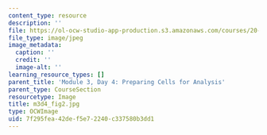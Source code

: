 ```yaml
---
content_type: resource
description: ''
file: https://ol-ocw-studio-app-production.s3.amazonaws.com/courses/20-109-laboratory-fundamentals-in-biological-engineering-spring-2010/7f295fea42def5e72240c337580b3dd1_m3d4_fig2.jpg
file_type: image/jpeg
image_metadata:
  caption: ''
  credit: ''
  image-alt: ''
learning_resource_types: []
parent_title: 'Module 3, Day 4: Preparing Cells for Analysis'
parent_type: CourseSection
resourcetype: Image
title: m3d4_fig2.jpg
type: OCWImage
uid: 7f295fea-42de-f5e7-2240-c337580b3dd1
---
```

